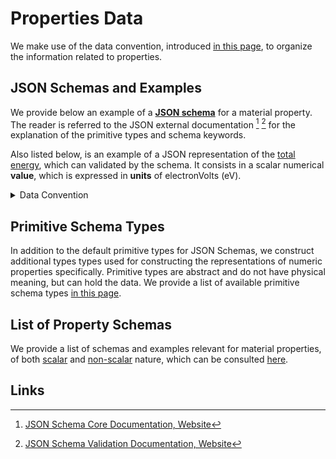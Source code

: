 # Properties Data

We make use of the data convention, introduced [in this page](../../data-structured/convention.md), to organize the information related to properties.

## JSON Schemas and Examples

We provide below an example of a [**JSON schema**](../../data-structured/convention.md) for a material property. The reader is referred to the JSON external documentation [^1] [^2] for the explanation of the primitive types and schema keywords. 

Also listed below, is an example of a JSON representation of the [total energy](../scalar/energies.md), which can validated by the schema. It consists in a scalar numerical **value**, which is expressed in **units** of electronVolts (eV).

<details markdown="1">
  <summary>
    Data Convention
  </summary> 

```json tab="Schema"
{!schema/material/properties/primary/total_energy.json!}
```

```json tab="Example"
{!example/material/properties/primary/total_energy.json!}
```

</details> 

## Primitive Schema Types

In addition to the default primitive types for JSON Schemas, we construct additional types types used for constructing the representations of numeric properties specifically. Primitive types are abstract and do not have physical meaning, but can hold the data. We provide a list of available primitive schema types [in this page](primitive.md).

## List of Property Schemas

We provide a list of schemas and examples relevant for material properties, of both [scalar](../scalar/overview.md) and [non-scalar](../non-scalar/overview.md) nature, which can be consulted [here](list.md).

## Links

[^1]: [JSON Schema Core Documentation, Website](https://json-schema.org/latest/json-schema-core.html)

[^2]: [JSON Schema Validation Documentation, Website](https://json-schema.org/latest/json-schema-validation.html)
